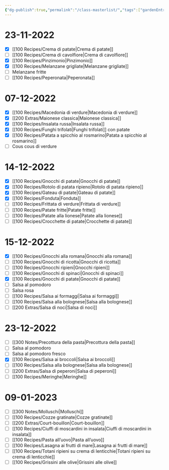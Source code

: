 ```yaml
---
{"dg-publish":true,"permalink":"/class-masterlist/","tags":["gardenEntry"]}
---
```


# 23-11-2022
- [x] [[100 Recipes/Crema di patate\|Crema di patate]]
- [ ] [[100 Recipes/Crema di cavolfiore\|Crema di cavolfiore]]
- [x] [[100 Recipes/Pinzimonio\|Pinzimonio]]
- [x] [[100 Recipes/Melanzane grigliate\|Melanzane grigliate]]
- [ ] Melanzane fritte
- [ ] [[100 Recipes/Peperonata\|Peperonata]]
# 07-12-2022
- [x] [[100 Recipes/Macedonia di verdure\|Macedonia di verdure]]
- [x] [[200 Extras/Maionese classica\|Maionese classica]]
- [x] [[100 Recipes/Insalata russa\|Insalata russa]]
- [x] [[100 Recipes/Funghi trifolati\|Funghi trifolati]] con patate
- [x] [[100 Recipes/Patata a spicchio al rosmarino\|Patata a spicchio al rosmarino]]
- [ ] Cous cous di verdure
# 14-12-2022
- [x] [[100 Recipes/Gnocchi di patate\|Gnocchi di patate]]
- [x] [[100 Recipes/Rotolo di patata ripieno\|Rotolo di patata ripieno]]
- [x] [[100 Recipes/Gateau di patate\|Gateau di patate]]
- [x] [[100 Recipes/Fonduta\|Fonduta]]
- [ ] [[100 Recipes/Frittata di verdure\|Frittata di verdure]]
- [ ] [[100 Recipes/Patate fritte\|Patate fritte]]
- [ ] [[100 Recipes/Patate alla lionese\|Patate alla lionese]]
- [ ] [[100 Recipes/Crocchette di patate\|Crocchette di patate]]
# 15-12-2022
- [x] [[100 Recipes/Gnocchi alla romana\|Gnocchi alla romana]]
- [ ] [[100 Recipes/Gnocchi di ricotta\|Gnocchi di ricotta]]
- [ ] [[100 Recipes/Gnocchi ripieni\|Gnocchi ripieni]]
- [ ] [[100 Recipes/Gnocchi di spinaci\|Gnocchi di spinaci]]
- [x] [[100 Recipes/Gnocchi di patate\|Gnocchi di patate]]
- [ ] Salsa al pomodoro
- [ ] Salsa rosa
- [ ] [[100 Recipes/Salsa ai formaggi\|Salsa ai formaggi]]
- [ ] [[100 Recipes/Salsa alla bolognese\|Salsa alla bolognese]]
- [ ] [[200 Extras/Salsa di noci\|Salsa di noci]]
# 23-12-2022
- [ ] [[300 Notes/Precottura della pasta\|Precottura della pasta]]
- [ ] Salsa al pomodoro
- [ ] Salsa al pomodoro fresco
- [x] [[100 Recipes/Salsa ai broccoli\|Salsa ai broccoli]]
- [ ] [[100 Recipes/Salsa alla bolognese\|Salsa alla bolognese]]
- [ ] [[200 Extras/Salsa di peperoni\|Salsa di peperoni]]
- [ ] [[100 Recipes/Meringhe\|Meringhe]]
# 09-01-2023
- [ ] [[300 Notes/Molluschi\|Molluschi]]
- [ ] [[100 Recipes/Cozze gratinate\|Cozze gratinate]]
- [ ] [[200 Extras/Court-bouillon\|Court-bouillon]]
- [ ] [[100 Recipes/Ciuffi di moscardini in insalata\|Ciuffi di moscardini in insalata]]
- [ ] [[100 Recipes/Pasta all’uovo\|Pasta all’uovo]]
- [ ] [[100 Recipes/Lasagna ai frutti di mare\|Lasagna ai frutti di mare]]
- [ ] [[100 Recipes/Totani ripieni su crema di lenticchie\|Totani ripieni su crema di lenticchie]]
- [ ] [[100 Recipes/Grissini alle olive\|Grissini alle olive]]
